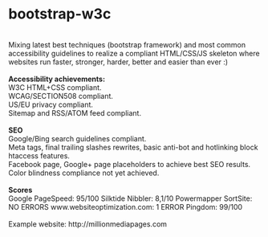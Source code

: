 bootstrap-w3c
=============
<br />
Mixing latest best techniques (bootstrap framework) and most common accessibility guidelines to realize a compliant HTML/CSS/JS skeleton 
where websites run faster, stronger, harder, better and easier than ever :)<br />
<br />
<b>Accessibility achievements:</b><br />
W3C HTML+CSS compliant.<br />
WCAG/SECTION508 compliant.<br />
US/EU privacy compliant.<br />
Sitemap and RSS/ATOM feed compliant.<br /><br />
<b>SEO</b><br>
Google/Bing search guidelines compliant.<br />
Meta tags, final trailing slashes rewrites, basic anti-bot and hotlinking block htaccess features.<br />
Facebook page, Google+ page placeholders to achieve best SEO results.<br />
Color blindness compliance not yet achieved.<br /><br />
<b>Scores</b><br />
Google PageSpeed: 95/100
Silktide Nibbler: 8,1/10
Powermapper SortSite: NO ERRORS
www.websiteoptimization.com: 1 ERROR
Pingdom: 99/100<br />
<br />
Example website: http://millionmediapages.com

